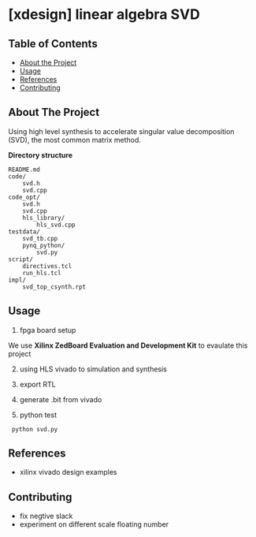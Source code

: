 # [xdesign] linear algebra SVD

<!-- TABLE OF CONTENTS -->
## Table of Contents

* [About the Project](#about-the-project)
* [Usage](#usage)
* [References](#References)
* [Contributing](#contributing)



<!-- ABOUT THE PROJECT -->
## About The Project
Using high level synthesis to accelerate singular value decomposition (SVD), the most common matrix  method. 

**Directory structure**
```
README.md
code/
    svd.h
    svd.cpp
code_opt/
    svd.h
    svd.cpp
    hls_library/
        hls_svd.cpp
testdata/
    svd_tb.cpp
    pynq_python/
        svd.py
script/
    directives.tcl
    run_hls.tcl
impl/
    svd_top_csynth.rpt
```

<!-- USAGE EXAMPLES -->
## Usage

1. fpga board setup

We use **Xilinx ZedBoard Evaluation and Development Kit** to evaulate this project

2. using HLS vivado to simulation and synthesis

3. export RTL

4. generate .bit from vivado

3. python test
```shell 
 python svd.py
```
## References
* xilinx vivado design examples

<!-- CONTRIBUTING -->
## Contributing
* fix negtive slack
* experiment on different scale floating number
